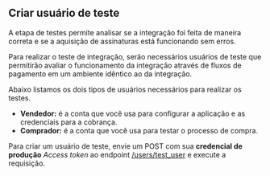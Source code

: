## Criar usuário de teste

A etapa de testes permite analisar se a integração foi feita de maneira correta e se a aquisição de assinaturas está funcionando sem erros.

Para realizar o teste de integração, serão necessários usuários de teste que permitirão avaliar o funcionamento da integração através de fluxos de pagamento em um ambiente idêntico ao da integração.

Abaixo listamos os dois tipos de usuários necessários para realizar os testes.

* **Vendedor:** é a conta que você usa para configurar a aplicação e as credenciais para a cobrança.
* **Comprador:** é a conta que você usa para testar o processo de compra.

Para criar um usuário de teste, envie um POST com sua **credencial de produção** _Access token_ ao endpoint [/users/test_user](https://www.mercadopago[FAKER][URL][DOMAIN]/developers/pt/reference/test_user/_users_test_user/post) e execute a requisição.
